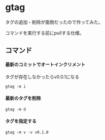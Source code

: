 # gtag

タグの追加・削除が面倒だったので作ってみた。

コマンドを実行する前にpullする仕様。

## コマンド

#### 最新のコミットでオートインクリメント
タグが存在しなかったらv0.0.1になる
```shell script
gtag -m i
```

#### 最新のタグを削除
```shell script
gtag -m d
```

#### タグを指定する
```shell script
gtag -m v -v v0.1.0
```
